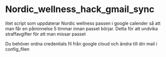 # Nordic_wellness_hack_gmail_sync
litet script som uppdaterar Nordic wellness passen i google calender så att man får en påminnelse 5 timmar innan passet börjar. 
Detta för att undvika straffavgifter för att man missar passet

Du behöver ordna credentials fil från google cloud och ändra till din mail i config_filen
